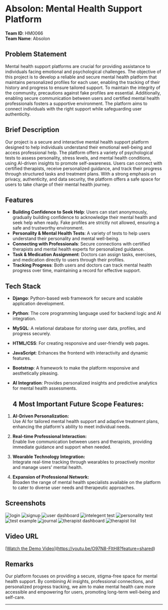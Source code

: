 # Absolon: Mental Health Support Platform

**Team ID**: HM0066  
**Team Name**: Absolon  

## Problem Statement

Mental health support platforms are crucial for providing assistance to individuals facing emotional and psychological challenges. The objective of this project is to develop a reliable and secure mental health platform that maintains personalized profiles for each user, enabling the tracking of their history and progress to ensure tailored support. To maintain the integrity of the community, precautions against fake profiles are essential. Additionally, enabling secure communication between users and certified mental health professionals fosters a supportive environment. The platform aims to connect individuals with the right support while safeguarding user authenticity.

## Brief Description

Our project is a secure and interactive mental health support platform designed to help individuals understand their emotional well-being and access professional help. The platform offers a variety of psychological tests to assess personality, stress levels, and mental health conditions, using AI-driven insights to promote self-awareness. Users can connect with certified therapists, receive personalized guidance, and track their progress through structured tasks and treatment plans. With a strong emphasis on privacy, authenticity, and data security, the platform offers a safe space for users to take charge of their mental health journey.

## Features

- **Building Confidence to Seek Help**: Users can start anonymously, gradually building confidence to acknowledge their mental health and seek help when ready. Fake profiles are strictly not allowed, ensuring a safe and trustworthy environment.  
- **Personality & Mental Health Tests**: A variety of tests to help users understand their personality and mental well-being.  
- **Connecting with Professionals**: Secure connections with certified therapists and mental health experts for personalized guidance.  
- **Task & Medication Assignment**: Doctors can assign tasks, exercises, and medication directly to users through their profiles.  
- **Tracking Progress**: Both users and doctors can track mental health progress over time, maintaining a record for effective support.

## Tech Stack

- **Django**: Python-based web framework for secure and scalable application development.  
- **Python**: The core programming language used for backend logic and AI integration.  
- **MySQL**: A relational database for storing user data, profiles, and progress securely.  
- **HTML/CSS**: For creating responsive and user-friendly web pages.  
- **JavaScript**: Enhances the frontend with interactivity and dynamic features.  
- **Bootstrap**: A framework to make the platform responsive and aesthetically pleasing.  
- **AI Integration**: Provides personalized insights and predictive analytics for mental health assessments.

  ## 4 Most Important Future Scope Features:

1. **AI-Driven Personalization:**  
   Use AI for tailored mental health support and adaptive treatment plans, enhancing the platform's ability to meet individual needs.

2. **Real-time Professional Interaction:**  
   Enable live communication between users and therapists, providing immediate guidance and support when needed.

3. **Wearable Technology Integration:**  
   Integrate real-time tracking through wearables to proactively monitor and manage users' mental health.

4. **Expansion of Professional Network:**  
   Broaden the range of mental health specialists available on the platform to cater to diverse user needs and therapeutic approaches.


## Screenshots
![login](https://github.com/user-attachments/assets/89c3896a-58fd-4618-8101-e06e13e6873d)
![signup](https://github.com/user-attachments/assets/b9eb5a5f-4e35-4d83-9c5b-a39178be5fa9)
![user dashboard](https://github.com/user-attachments/assets/a0325fa9-94e1-4a1e-a42f-849878e556bb)
![intelegent test](https://github.com/user-attachments/assets/2d6d064e-7c9c-419b-8353-2f9ae3c318e0)
![personality test](https://github.com/user-attachments/assets/03d99971-e1cf-42e6-b337-5e9b816045e0)
![test example](https://github.com/user-attachments/assets/e505f97d-2850-4a3f-ab28-933d9a9e39a0)
![journal](https://github.com/user-attachments/assets/4f72d090-f32a-4922-9e1a-6dc81f3fab4d)
![therapist dashboard](https://github.com/user-attachments/assets/7d98776e-d05f-4295-9feb-002407682129)
![therapist list](https://github.com/user-attachments/assets/bb469466-4b63-44cd-96ee-46c5bc32bedd)

## Video URL

[[Watch the Demo Video](video_url)](https://youtu.be/O97N8-FItH8?feature=shared)

## Remarks

Our platform focuses on providing a secure, stigma-free space for mental health support. By combining AI insights, professional connections, and personalized progress tracking, we aim to make mental health care more accessible and empowering for users, promoting long-term well-being and self-care.

---
